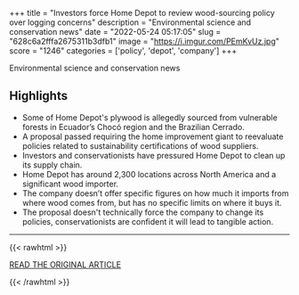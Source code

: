 +++
title = "Investors force Home Depot to review wood-sourcing policy over logging concerns"
description = "Environmental science and conservation news"
date = "2022-05-24 05:17:05"
slug = "628c6a2fffa2675311b3dfb1"
image = "https://i.imgur.com/PEmKvUz.jpg"
score = "1246"
categories = ['policy', 'depot', 'company']
+++

Environmental science and conservation news

## Highlights

- Some of Home Depot's plywood is allegedly sourced from vulnerable forests in Ecuador’s Chocó region and the Brazilian Cerrado.
- A proposal passed requiring the home improvement giant to reevaluate policies related to sustainability certifications of wood suppliers.
- Investors and conservationists have pressured Home Depot to clean up its supply chain.
- Home Depot has around 2,300 locations across North America and a significant wood importer.
- The company doesn’t offer specific figures on how much it imports from where wood comes from, but has no specific limits on where it buys it.
- The proposal doesn't technically force the company to change its policies, conservationists are confident it will lead to tangible action.

---

{{< rawhtml >}}
  <p class="article-category">
    <a target="_blank" href="https://news.mongabay.com/2022/05/investors-force-home-depot-to-review-wood-sourcing-policy-over-logging-concerns/">READ THE ORIGINAL ARTICLE</a>
  </p>
{{< /rawhtml >}}
